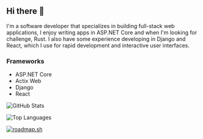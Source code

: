 ## Hi there 👋
I'm a software developer that specializes in building full-stack web applications, I enjoy writing apps in ASP.NET Core and when I'm looking for challenge, Rust. I also have some experience developing in Django and React, which I use for rapid development and interactive user interfaces.

### Frameworks
- ASP.NET Core
- Actix Web
- Django
- React

![GitHub Stats](https://github-readme-stats.vercel.app/api?username=borelli28&show_icons=true&theme=dark)

![Top Languages](https://github-readme-stats.vercel.app/api/top-langs/?username=borelli28&layout=compact&theme=dark)

[![roadmap.sh](https://roadmap.sh/card/wide/668ac0a0501413692bca1c9b?variant=dark)](https://roadmap.sh)
